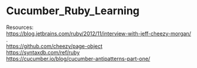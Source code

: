 # Cucumber_Ruby_Learning

Resources: \
https://blog.jetbrains.com/ruby/2012/11/interview-with-jeff-cheezy-morgan/ . \
https://github.com/cheezy/page-object \
https://syntaxdb.com/ref/ruby \
https://cucumber.io/blog/cucumber-antipatterns-part-one/ 

